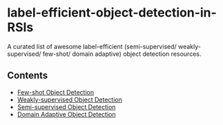 # label-efficient-object-detection-in-RSIs

A curated list of awesome label-efficient (semi-supervised/ weakly-supervised/ few-shot/ domain adaptive) object detection resources.

## Contents
- [Few-shot Object Detection](./FSOD4RSIs.md)
- [Weakly-supervised Object Detection](./WSOD4RSIs.md)
- [Semi-supervised Object Detection](./SSOD4RSIs.md)
- [Domain Adaptive Object Detection](./DAOD4RSIs.md)

